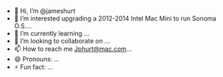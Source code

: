 - 👋 Hi, I’m @jameshurt
- 👀 I’m interested upgrading a 2012-2014 Intel Mac Mini to run Sonoma O.S....
- 🌱 I’m currently learning ...
- 💞️ I’m looking to collaborate on ...
- 📫 How to reach me Jphurt@mac.com...
- 😄 Pronouns: ...
- ⚡ Fun fact: ...

<!---
jameshurt/jameshurt is a ✨ special ✨ repository because its `README.md` (this file) appears on your GitHub profile.
You can click the Preview link to take a look at your changes.
--->

